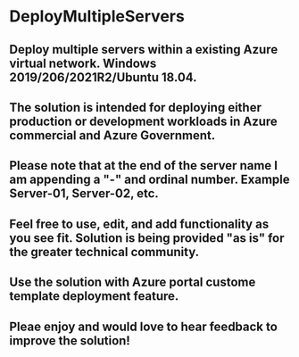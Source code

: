 # DeployMultipleServers
## Deploy multiple servers within a existing Azure virtual network. Windows 2019/206/2021R2/Ubuntu 18.04.
## The solution is intended for deploying either production or development workloads in Azure commercial and Azure Government.
## Please note that at the end of the server name I am appending a "-" and ordinal number. Example Server-01, Server-02, etc.
## Feel free to use, edit, and add functionality as you see fit. Solution is being provided "as is" for the greater technical community. 
## Use the solution with Azure portal custome template deployment feature.
## Pleae enjoy and would love to hear feedback to improve the solution! 
